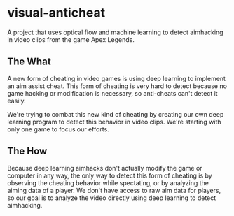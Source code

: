 # visual-anticheat
A project that uses optical flow and machine learning to detect aimhacking in video clips from the game Apex Legends.

## The What
A new form of cheating in video games is using deep learning to implement an aim assist cheat.
This form of cheating is very hard to detect because no game hacking or modification is necessary, so anti-cheats can't detect it easily.

We're trying to combat this new kind of cheating by creating our own deep learning program to detect this behavior in video clips.
We're starting with only one game to focus our efforts.

## The How
Because deep learning aimhacks don't actually modify the game or computer in any way, the only way to detect this form of cheating is by observing the cheating behavior while spectating, or by analyzing the aiming data of a player. We don't have access to raw aim data for players, so our goal is to analyze the video directly using deep learning to detect aimhacking.
